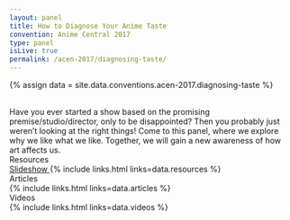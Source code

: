 ```yaml
---
layout: panel
title: How to Diagnose Your Anime Taste
convention: Anime Central 2017
type: panel
isLive: true
permalink: /acen-2017/diagnosing-taste/
---
```


{% assign data = site.data.conventions.acen-2017.diagnosing-taste %}

<div class="panel-description">
<br/>
  Have you ever started a show based on the promising premise/studio/director, only to be disappointed? Then you probably just weren’t looking at the right things! Come to this panel, where we explore why we like what we like. Together, we will gain a new awareness of how art affects us.
</div>


<div class="manga-header">Resources</div>
<a target="_blank" href="https://docs.google.com/presentation/d/1Bzgt5U00oz6c3WLcuUWUGKHxQIp6675hmSazMR78RFU/edit?usp=sharing">
  Slideshow
</a>
{% include links.html links=data.resources %}

<div class="manga-header"> Articles </div>
{% include links.html links=data.articles %}

<div class="manga-header"> Videos </div>
{% include links.html links=data.videos %}
